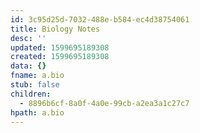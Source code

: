 ```yaml
---
id: 3c95d25d-7032-488e-b584-ec4d38754061
title: Biology Notes
desc: ''
updated: 1599695189308
created: 1599695189308
data: {}
fname: a.bio
stub: false
children:
  - 8896b6cf-8a0f-4a0e-99cb-a2ea3a1c27c7
hpath: a.bio
---
```


